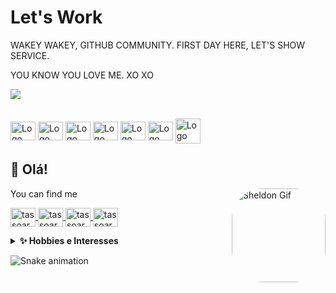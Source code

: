 # Let's Work
WAKEY WAKEY, GITHUB COMMUNITY. FIRST DAY HERE, LET'S SHOW SERVICE. 

YOU KNOW YOU LOVE ME. XO XO

![](https://github.com/tassoares/tassoares/blob/dd0494ad8783e98ad7cce10b05cb979f4174a1d7/let_s_work.gif)

  <div style="display: inline_block"><br>
  <img align="center" alt="Logo Canva" height="30" width="40" 
                      src="https://cdn.jsdelivr.net/gh/devicons/devicon/icons/canva/canva-original.svg" />
  <img align="center" alt="Logo VsCode" height="30" width="40"
                      src="https://cdn.jsdelivr.net/gh/devicons/devicon/icons/vscode/vscode-original.svg" />
  <img align="center" alt="Logo Flutter" height="30" width="40" 
                      src="https://cdn.jsdelivr.net/gh/devicons/devicon/icons/flutter/flutter-original.svg" />
  <img align="center" alt="Logo Raspberry" height="30" width="40"
                      src="https://cdn.jsdelivr.net/gh/devicons/devicon/icons/raspberrypi/raspberrypi-original.svg" />
  <img align="center" alt="Logo Firebase" height="30" width="40" 
                      src="https://cdn.jsdelivr.net/gh/devicons/devicon/icons/firebase/firebase-plain-wordmark.svg" />
  <img align="center" alt="Logo Jupyter" height="30" width="40" 
                      src="https://cdn.jsdelivr.net/gh/devicons/devicon/icons/jupyter/jupyter-original.svg" />
  <img align="center" alt="Logo Jupyter" height="40" width="40"                    
                      src="https://w7.pngwing.com/pngs/861/137/png-transparent-sheldon-cooper-sticker-telegram-borat-sagdiyev-others-hand-arm-nest-box-thumbnail.png" />
  </div>                      

## 🖖 Olá!
You can find me
<img align="right" alt="Sheldon Gif" height="150" style="border-radius:50px;" 
       src="https://i.pinimg.com/originals/66/8d/70/668d70e429507f35a3706e05b6eb13e1.gif?ref=weheartit">
<p align="left">
    <a href="https://www.instagram.com/ia2comp/" target="blank">
    <img align="center" src="https://raw.githubusercontent.com/rahuldkjain/github-profile-readme-generator/master/src/images/icons/Social/instagram.svg" alt="tassoares" width="40" height="30" /> 
    </a>  
    <a href="https://www.youtube.com/channel/UCXitBlty8aLBLBcCxuR-86Q" target="blank">
    <img align="center" src="https://raw.githubusercontent.com/rahuldkjain/github-profile-readme-generator/master/src/images/icons/Social/youtube.svg" alt="tassoares" width="40" height="30" /> 
    </a>
    <a href="https://ia2comp.tumblr.com" target="blank">
    <img align="center" src="https://github.com/rahuldkjain/github-profile-readme-generator/blob/master/src/images/icons/Social/tumblr.svg" alt="tassoares" width="40" height="30" /> 
    </a>
    <a href="https://twitter.com/Ia2Comp" target="blank">
    <img align="center" src="https://raw.githubusercontent.com/rahuldkjain/github-profile-readme-generator/master/src/images/icons/Social/twitter.svg" alt="tassoares" width="40" height="30" /> 
    </a>
<details>
    <summary><b>✨ Hobbies e Interesses</b></summary><br/>
    
    - 🌱 Atualmente estou aprendendo sobre Flutter;
    - 📚 Interessada em tudo que posso ou não aprender;
    - 📺 Assistir doramas, filmes, séries;
    
</details>

  ![Snake animation](https://github.com/.../.../blob/output/github-contribution-grid-snake.svg)                                                                                                                                                                           
